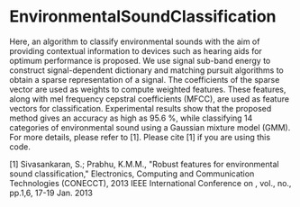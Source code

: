EnvironmentalSoundClassification
================================

Here, an algorithm to classify environmental sounds with the aim of providing contextual information to devices such as hearing aids for optimum performance is proposed. We use signal sub-band energy to construct signal-dependent dictionary and matching pursuit algorithms to obtain a sparse representation of a signal. The coefficients of the sparse vector are used as weights to compute weighted features. These features, along with mel frequency cepstral coefficients (MFCC), are used as feature vectors for classification. Experimental results show that the proposed method gives an accuracy as high as 95.6 %, while classifying 14 categories of environmental sound using a Gaussian mixture model (GMM). For more details, please refer to [1]. Please cite [1] if you are using this code.



[1] Sivasankaran, S.; Prabhu, K.M.M., "Robust features for environmental sound classification," Electronics, Computing and Communication Technologies (CONECCT), 2013 IEEE International Conference on , vol., no., pp.1,6, 17-19 Jan. 2013
